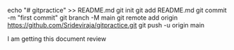 echo "# gitpractice" >> README.md
git init
git add README.md
git commit -m "first commit"
git branch -M main
git remote add origin https://github.com/Srideviraja/gitpractice.git
git push -u origin main

I am getting this document review